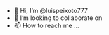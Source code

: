 - 👋 Hi, I’m @luispeixoto777
- 💞️ I’m looking to collaborate on 
- 📫 How to reach me ...

<!---
luispeixoto777/luispeixoto777 is a ✨ special ✨ repository because its `README.md` (this file) appears on your GitHub profile.
You can click the Preview link to take a look at your changes.
--->
